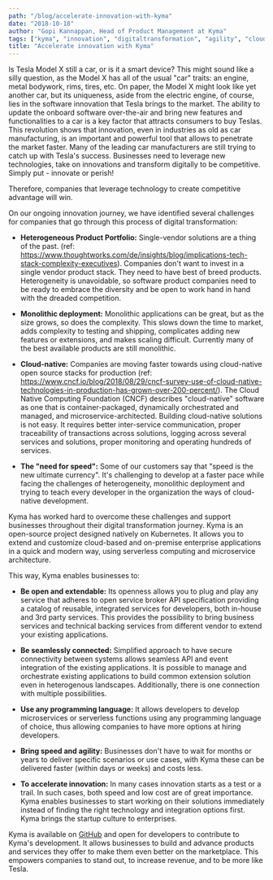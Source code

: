 ```yaml
---
path: "/blog/accelerate-innovation-with-kyma"
date: "2018-10-18"
author: "Gopi Kannappan, Head of Product Management at Kyma"
tags: ["kyma", "innovation", "digitaltransformation", "agility", "cloudnative", "opensource"]
title: "Accelerate innovation with Kyma"
---
```


Is Tesla Model X still a car, or is it a smart device? This might sound like a silly question, as the Model X has all of the usual "car" traits: an engine, metal bodywork, rims, tires, etc. On paper, the Model X might look like yet another car, but its uniqueness, aside from the electric engine, of course, lies in the software innovation that Tesla brings to the market. The ability to update the onboard software over-the-air and bring new features and functionalities to a car is a key factor that attracts consumers to buy Teslas. This revolution shows that innovation, even in industries as old as car manufacturing, is an important and powerful tool that allows to penetrate the market faster. Many of the leading car manufacturers are still trying to catch up with Tesla's success. Businesses need to leverage new technologies, take on innovations and transform digitally to be competitive. Simply put - innovate or perish!

Therefore, companies that leverage technology to create competitive advantage will win.

On our ongoing innovation journey, we have identified several challenges for companies that go through this process of digital transformation:

- **Heterogeneous Product Portfolio:** Single-vendor solutions are a thing of the past. (ref: https://www.thoughtworks.com/de/insights/blog/implications-tech-stack-complexity-executives). Companies don't want to invest in a single vendor product stack. They need to have best of breed products. Heterogeneity is unavoidable, so software product companies need to be ready to embrace the diversity and be open to work hand in hand with the dreaded competition.

- **Monolithic deployment:** Monolithic applications can be great, but as the size grows, so does the complexity. This slows down the time to market, adds complexity to testing and shipping, complicates adding new features or extensions, and makes scaling difficult. Currently many of the best available products are still monolithic.

- **Cloud-native:** Companies are moving faster towards using cloud-native open source stacks for production (ref: https://www.cncf.io/blog/2018/08/29/cncf-survey-use-of-cloud-native-technologies-in-production-has-grown-over-200-percent/). The Cloud Native Computing Foundation (CNCF) describes "cloud-native" software as one that is container-packaged, dynamically orchestrated and managed, and microservice-architected. Building cloud-native solutions is not easy. It requires better inter-service communication, proper traceability of transactions across solutions, logging across several services and solutions, proper monitoring and operating hundreds of services.

- **The "need for speed":** Some of our customers say that "speed is the new ultimate currency". It's challenging to develop at a faster pace while facing the challenges of heterogeneity, monolithic deployment and trying to teach every developer in the organization the ways of cloud-native development.

Kyma has worked hard to overcome these challenges and support businesses throughout their digital transformation journey. Kyma is an open-source project designed natively on Kubernetes. It allows you to extend and customize cloud-based and on-premise enterprise applications in a quick and modern way, using serverless computing and microservice architecture.

This way, Kyma enables businesses to:

- **Be open and extendable:** Its openness allows you to plug and play any service that adheres to open service broker API specification providing a catalog of reusable, integrated services for developers, both in-house and 3rd party services. This provides the possibility to bring business services and technical backing services from different vendor to extend your existing applications.

- **Be seamlessly connected:** Simplified approach to have secure connectivity between systems allows seamless API and event integration of the existing applications. It is possible to manage and orchestrate existing applications to build common extension solution even in heterogenous landscapes. Additionally, there is one connection with multiple possibilities.

- **Use any programming language:** It allows developers to develop microservices or serverless functions using any programming language of choice, thus allowing companies to have more options at hiring developers.

- **Bring speed and agility:** Businesses don&#39;t have to wait for months or years to deliver specific scenarios or use cases, with Kyma these can be delivered faster (within days or weeks) and costs less.

- **To accelerate innovation:** In many cases innovation starts as a test or a trail. In such cases, both speed and low cost are of great importance. Kyma enables businesses to start working on their solutions immediately instead of finding the right technology and integration options first. Kyma brings the startup culture to enterprises.

Kyma is available on [GitHub](https://github.com/kyma-project) and open for developers to contribute to Kyma&#39;s development. It allows businesses to build and advance products and services they offer to make them even better on the marketplace. This empowers companies to stand out, to increase revenue, and to be more like Tesla.
